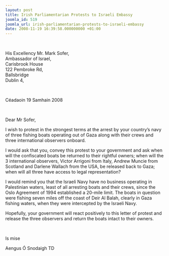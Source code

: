 ```yaml
---
layout: post
title: Irish Parliamentarian Protests to Israeli Embassy
joomla_id: 519
joomla_url: irish-parliamentarian-protests-to-israeli-embassy
date: 2008-11-19 16:39:58.000000000 +01:00
---
```

<p class="MsoNormal">&nbsp;</p><p class="MsoNormal">His Excellency Mr. Mark Sofer,<br />Ambassador of Israel,<br />Carisbrook House <br />122 Pembroke Rd,<br />Ballsbridge <br />Dublin 4,</p><p class="MsoNormal">&nbsp;</p><p class="MsoNormal">C&eacute;adaoin 19 Samhain 2008</p><p class="MsoNormal">&nbsp;</p><p class="MsoNormal">Dear Mr Sofer,</p><p class="MsoNormal">I wish to protest in the strongest terms at the arrest by your country&rsquo;s navy of three fishing boats operating out of Gaza along with their crews and three international observers onboard.</p><p class="MsoNormal">I would ask that you, convey this protest to your government and ask when will the confiscated boats be returned to their rightful owners; when will the 3 international observers, Victor Arrigoni from Italy, Andrew Muncie from Scotland and Darlene Wallach from the USA, be released back to Gaza; when will all three have access to legal representation?</p><p class="MsoNormal">I would remind you that the Israeli Navy have no business operating in Palestinian waters, least of all arresting boats and their crews, since the Oslo Agreement of 1994 established a 20-mile limit. The boats in question were fishing seven miles off the coast of Deir Al Balah, clearly in Gaza fishing waters, when they were intercepted by the Israeli Navy.</p><p class="MsoNormal">Hopefully, your government will react positively to this letter of protest and release the three observers and return the boats intact to their owners.</p><p class="MsoNormal">&nbsp;</p><p class="MsoNormal">Is mise </p><p class="MsoNormal">Aengus Ó Snodaigh TD</p><p><a href=""></a></p>
